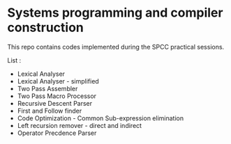 # Systems programming and compiler construction

This repo contains codes implemented during the SPCC practical sessions. 

List :
* Lexical Analyser
* Lexical Analyser - simplified
* Two Pass Assembler
* Two Pass Macro Processor
* Recursive Descent Parser
* First and Follow finder
* Code Optimization - Common Sub-expression elimination
* Left recursion remover - direct and indirect
* Operator Precdence Parser

